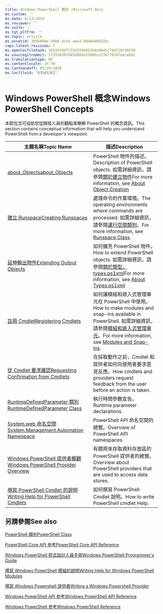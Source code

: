 ```yaml
---
title: Windows PowerShell 概念 |Microsoft Docs
ms.custom: ''
ms.date: 6/12/2019
ms.reviewer: ''
ms.suite: ''
ms.tgt_pltfrm: ''
ms.topic: article
ms.assetid: 3dd5608e-50b6-4c6a-aee3-dde0e86032bc
caps.latest.revision: 7
ms.openlocfilehash: 56545599f1f5e593045294ed645c79df20738159
ms.sourcegitcommit: 173556307d45d88de31086ce776770547eece64c
ms.translationtype: MT
ms.contentlocale: zh-TW
ms.lasthandoff: 05/19/2020
ms.locfileid: "83563262"
---
```

# <a name="windows-powershell-concepts"></a><span data-ttu-id="0c3f2-102">Windows PowerShell 概念</span><span class="sxs-lookup"><span data-stu-id="0c3f2-102">Windows PowerShell Concepts</span></span>

<span data-ttu-id="0c3f2-103">本節包含可協助您從開發人員的觀點來瞭解 PowerShell 的概念資訊。</span><span class="sxs-lookup"><span data-stu-id="0c3f2-103">This section contains conceptual information that will help you understand PowerShell from a developer's viewpoint.</span></span>

|<span data-ttu-id="0c3f2-104">主題名稱</span><span class="sxs-lookup"><span data-stu-id="0c3f2-104">Topic Name</span></span>|<span data-ttu-id="0c3f2-105">描述</span><span class="sxs-lookup"><span data-stu-id="0c3f2-105">Description</span></span>|
|----------------|-----------------|
|[<span data-ttu-id="0c3f2-106">about_Objects</span><span class="sxs-lookup"><span data-stu-id="0c3f2-106">about_Objects</span></span>](/powershell/module/microsoft.powershell.core/about/about_objects)|<span data-ttu-id="0c3f2-107">PowerShell 物件的描述。</span><span class="sxs-lookup"><span data-stu-id="0c3f2-107">Description of PowerShell objects.</span></span> <span data-ttu-id="0c3f2-108">如需詳細資訊，請參閱[關於建立物件](/powershell/module/microsoft.powershell.core/about/about_object_creation)</span><span class="sxs-lookup"><span data-stu-id="0c3f2-108">For more information, see [About Object Creation](/powershell/module/microsoft.powershell.core/about/about_object_creation)</span></span>|
|[<span data-ttu-id="0c3f2-109">建立 Runspace</span><span class="sxs-lookup"><span data-stu-id="0c3f2-109">Creating Runspaces</span></span>](../hosting/creating-runspaces.md)|<span data-ttu-id="0c3f2-110">處理命令的作業環境。</span><span class="sxs-lookup"><span data-stu-id="0c3f2-110">The operating environments where commands are processed.</span></span> <span data-ttu-id="0c3f2-111">如需詳細資訊，請參閱[運行空間類別](/dotnet/api/system.management.automation.runspaces.runspace)。</span><span class="sxs-lookup"><span data-stu-id="0c3f2-111">For more information, see [Runspace Class](/dotnet/api/system.management.automation.runspaces.runspace).</span></span>|
|[<span data-ttu-id="0c3f2-112">延伸輸出物件</span><span class="sxs-lookup"><span data-stu-id="0c3f2-112">Extending Output Objects</span></span>](../cmdlet/extending-output-objects.md)|<span data-ttu-id="0c3f2-113">如何擴充 PowerShell 物件。</span><span class="sxs-lookup"><span data-stu-id="0c3f2-113">How to extend PowerShell objects.</span></span> <span data-ttu-id="0c3f2-114">如需詳細資訊，請參閱[關於類型。 types.ps1xml](/powershell/module/microsoft.powershell.core/about/about_types.ps1xml)</span><span class="sxs-lookup"><span data-stu-id="0c3f2-114">For more information, see [About Types.ps1xml](/powershell/module/microsoft.powershell.core/about/about_types.ps1xml)</span></span>|
|[<span data-ttu-id="0c3f2-115">註冊 Cmdlet</span><span class="sxs-lookup"><span data-stu-id="0c3f2-115">Registering Cmdlets</span></span>](../cmdlet/registering-cmdlets.md)|<span data-ttu-id="0c3f2-116">如何讓模組和嵌入式管理單元在 PowerShell 中使用。</span><span class="sxs-lookup"><span data-stu-id="0c3f2-116">How to make modules and snap-ins available in PowerShell.</span></span> <span data-ttu-id="0c3f2-117">如需詳細資訊，請參閱[模組和嵌入式管理單元](../cmdlet/modules-and-snap-ins.md)。</span><span class="sxs-lookup"><span data-stu-id="0c3f2-117">For more information, see [Modules and Snap-ins](../cmdlet/modules-and-snap-ins.md).</span></span>|
|[<span data-ttu-id="0c3f2-118">從 Cmdlet 要求確認</span><span class="sxs-lookup"><span data-stu-id="0c3f2-118">Requesting Confirmation from Cmdlets</span></span>](../cmdlet/requesting-confirmation-from-cmdlets.md)|<span data-ttu-id="0c3f2-119">在採取動作之前，Cmdlet 和提供者如何向使用者要求意見反應。</span><span class="sxs-lookup"><span data-stu-id="0c3f2-119">How cmdlets and providers request feedback from the user before an action is taken.</span></span>|
|[<span data-ttu-id="0c3f2-120">RuntimeDefinedParameter 類別</span><span class="sxs-lookup"><span data-stu-id="0c3f2-120">RuntimeDefinedParameter Class</span></span>](/dotnet/api/system.management.automation.runtimedefinedparameter)|<span data-ttu-id="0c3f2-121">執行時間參數宣告。</span><span class="sxs-lookup"><span data-stu-id="0c3f2-121">Runtime parameter declarations.</span></span>|
|[<span data-ttu-id="0c3f2-122">System.web 命名空間</span><span class="sxs-lookup"><span data-stu-id="0c3f2-122">System.Management.Automation Namespace</span></span>](/dotnet/api/System.Management.Automation)|<span data-ttu-id="0c3f2-123">PowerShell API 命名空間的總覽。</span><span class="sxs-lookup"><span data-stu-id="0c3f2-123">Overview of PowerShell API namespaces.</span></span>|
|[<span data-ttu-id="0c3f2-124">Windows PowerShell 提供者概觀</span><span class="sxs-lookup"><span data-stu-id="0c3f2-124">Windows PowerShell Provider Overview</span></span>](../provider/windows-powershell-provider-overview.md)|<span data-ttu-id="0c3f2-125">有關用來存取資料存放區的 PowerShell 提供者的總覽。</span><span class="sxs-lookup"><span data-stu-id="0c3f2-125">Overview about PowerShell providers that are used to access data stores.</span></span>|
|[<span data-ttu-id="0c3f2-126">撰寫 PowerShell Cmdlet 的說明</span><span class="sxs-lookup"><span data-stu-id="0c3f2-126">Writing Help for PowerShell Cmdlets</span></span>](../help/writing-help-for-windows-powershell-cmdlets.md)|<span data-ttu-id="0c3f2-127">如何撰寫 PowerShell Cmdlet 說明。</span><span class="sxs-lookup"><span data-stu-id="0c3f2-127">How to write PowerShell cmdlet Help.</span></span>|

## <a name="see-also"></a><span data-ttu-id="0c3f2-128">另請參閱</span><span class="sxs-lookup"><span data-stu-id="0c3f2-128">See also</span></span>

[<span data-ttu-id="0c3f2-129">PowerShell 類別</span><span class="sxs-lookup"><span data-stu-id="0c3f2-129">PowerShell Class</span></span>](/dotnet/api/system.management.automation.powershell)

[<span data-ttu-id="0c3f2-130">PowerShell Core API 參考</span><span class="sxs-lookup"><span data-stu-id="0c3f2-130">PowerShell Core API Reference</span></span>](/dotnet/api/?view=pscore-6.2.0)

[<span data-ttu-id="0c3f2-131">Windows PowerShell 程式設計人員手冊</span><span class="sxs-lookup"><span data-stu-id="0c3f2-131">Windows PowerShell Programmer's Guide</span></span>](windows-powershell-programmer-s-guide.md)

[<span data-ttu-id="0c3f2-132">撰寫 Windows PowerShell 模組的說明</span><span class="sxs-lookup"><span data-stu-id="0c3f2-132">Writing Help for Windows PowerShell Modules</span></span>](../module/writing-help-for-windows-powershell-modules.md)

[<span data-ttu-id="0c3f2-133">撰寫 Windows Powershell 提供者</span><span class="sxs-lookup"><span data-stu-id="0c3f2-133">Writing a Windows Powershell Provider</span></span>](../provider/writing-a-windows-powershell-provider.md)

[<span data-ttu-id="0c3f2-134">Windows PowerShell API 參考</span><span class="sxs-lookup"><span data-stu-id="0c3f2-134">Windows PowerShell API Reference</span></span>](/dotnet/api/?view=powershellsdk-1.1.0)

[<span data-ttu-id="0c3f2-135">Windows PowerShell 參考</span><span class="sxs-lookup"><span data-stu-id="0c3f2-135">Windows PowerShell Reference</span></span>](../windows-powershell-reference.md)

